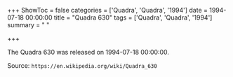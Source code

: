 +++
ShowToc = false
categories = ['Quadra', 'Quadra', '1994']
date = 1994-07-18 00:00:00
title = "Quadra 630"
tags = ['Quadra', 'Quadra', '1994']
summary = " "

+++

The Quadra 630 was released on 1994-07-18 00:00:00.

Source: `https://en.wikipedia.org/wiki/Quadra_630`


